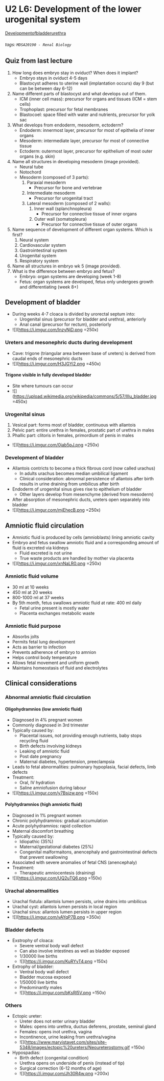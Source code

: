# U2 L6: Development of the lower urogenital system
[Developmentofbladderurethra](https://brightspace.ucd.ie/d2l/le/content/154724/viewContent/1845373/View)
###### tags: `MDSA20190 - Renal Biology`

## Quiz from last lecture
1. How long does embryo stay in oviduct? When does it implant?
    - Embryo stays in oviduct 4-5 days
    - Blastocyst adheres to uterine wall (implantation occurs) day 9 (but can be between day 6-12)
2. Name different parts of blastocyst and what develops out of them.
    - ICM (inner cell mass): precursor for organs and tissues (ICM = stem cells)
    - Trophoplast: precursor for fetal membranes
    - Blastocoel: space filled with water and nutrients, precursor for yolk sac
3. What develops from endoderm, mesoderm, ectoderm?
    - Endoderm: innermost layer, precursor for most of epithelia of inner organs
    - Mesoderm: intermediate layer, precursor for most of connective tissue
    - Ectoderm: outermost layer, precursor for epithelium of most outer organs (e.g. skin)
4. Name all structures in developing mesoderm (image provided).
    - Neural tube
    - Notochord
    - Mesoderm (composed of 3 parts):
        1. Paraxial mesoderm
            - Precursor for bone and vertebrae
        2. Intermediate mesoderm
            - Precursor for urogenital tract
        3. Lateral mesoderm (composed of 2 walls):
            1. Inner wall (splanchnopleura)
                - Precursor for connective tissue of inner organs
            2. Outer wall (somatopleura)
                - Precursor for connective tissue of outer organs
5. Name sequence of development of different organ systems. Which is first?
    1. Neural system
    2. Cardiovascular system
    3. Gastrointestinal system
    4. Urogenital system
    5. Respiratory system
6. Name all structures in embryo wk 5 (image provided).
7. What is the difference between embryo and fetus?
    - Embryo: organ systems are developing (week 1-8)
    - Fetus: organ systems are developed, fetus only undergoes growth and differentiating (week 8+)

## Development of bladder
- During weeks 4-7 cloaca is divided by urorectal septum into:
    - Urogenital sinus (precursor for bladder and urethra), anteriorly
    - Anal canal (precursor for rectum), posteriorly
- ![](https://i.imgur.com/lnzyNjD.png =250x)

### Ureters and mesonephric ducts during development
- Cave: trigone (triangular area between base of ureters) is derived from caudal ends of mesonephric ducts
- ![](https://i.imgur.com/H3JGYi2.png =450x)

#### Trigone visible in fully developed bladder
- Site where tumours can occur
- ![](https://upload.wikimedia.org/wikipedia/commons/5/57/Illu_bladder.jpg =450x)

### Urogenital sinus
1. Vesical part: forms most of bladder, continuous with allantois
2. Pelvic part: entire urethra in females, prostatic part of urethra in males
3. Phallic part: clitoris in females, primordium of penis in males
- ![](https://i.imgur.com/0jab5pJ.png =250x)

### Development of bladder
- Allantois contricts to become a thick fibrous cord (now called urachus)
    - In adults urachus becomes median umbilical ligament
    - Clinical consideration: abnormal persistence of allantois after birth results in urine draining from umbilicus after birth
- Endoderm of urogenital sinus gives rise to epithelium of bladder
    - Other layers develop from mesenchyme (derived from mesoderm)
- After absorption of mesonephric ducts, ureters open separately into bladder 
- ![](https://i.imgur.com/mjEhecB.png =250x)

## Amniotic fluid circulation
- Amniotic fluid is produced by cells (amnioblasts) lining amniotic cavity
- Embryo and fetus swallow amniotic fluid and a corresponding amount of fluid is excreted via kidneys
    - Fluid excreted is not urine
    - True waste products are handled by mother via placenta
- ![](https://i.imgur.com/xnNaLR0.png =250x)

### Amniotic fluid volume
- 30 ml at 10 weeks
- 450 ml at 20 weeks
- 800-1000 ml at 37 weeks
- By 5th month, fetus swallows amniotic fluid at rate: 400 ml daily
    - Fetal urine present is mostly water
    - Placenta exchanges metabolic waste

### Amniotic fluid purpose
- Absorbs jolts
- Permits fetal lung development
- Acts as barrier to infection
- Prevents adherence of embryo to amnion
- Helps control body temperature
- Allows fetal movement and uniform growth
- Maintains homeostasis of fluid and electrolytes

## Clinical considerations
### Abnormal amniotic fluid circulation
#### Oligohydramnios (low amniotic fluid)
- Diagnosed in 4% pregnant women
- Commonly diagnosed in 3rd trimester
- Typically caused by:
    - Placental issues, not providing enough nutrients, baby stops recycling fluid
    - Birth defects involving kidneys
    - Leaking of amniotic fluid
    - Post date pregnancy
    - Maternal diabetes, hypertension, preeclampsia
- Leads to fetal abnormalities: pulmonary hypoplasia, facial defects, limb defects
- Treatment: 
    - Oral, IV hydration
    - Saline amniofusion during labour
- ![](https://i.imgur.com/y7Bsjzw.png =150x)

#### Polyhydramnios (high amniotic fluid)
- Diagnosed in 1% pregnant women
- Chronic polyhydramnios: gradual accumulation
- Acute polyhydramnios: rapid collection
- Maternal discomfort breathing
- Typically caused by:
    - Idiopathic (35%)
    - Maternal/gestational diabetes (25%)
    - Congenital malformaitons, anencephaly and gastrointestinal defects that prevent swallowing
- Associated with severe anomalies of fetal CNS (anencephaly)
- Treatment:
    - Therapeutic amniocentesis (draining)
- ![](https://i.imgur.com/UQ2uTQ6.png =150x)

### Urachal abnormalities
- Urachal fistula: allantois lumen persists, urine drains into umbilicus
- Urachal cyst: allantois lumen persists in local region
- Urachal sinus: allantois lumen persists in upper region
- ![](https://i.imgur.com/vAYqP7B.png =350x)

### Bladder defects
- Exstrophy of cloaca:
    - Severe ventral body wall defect
    - Can also involve intestines as well as bladder exposed
    - 1/30000 live births
    - ![](https://i.imgur.com/KuRYvT4.png =150x)
- Extrophy of bladder:
    - Ventral body wall defect
    - Bladder mucosa exposed
    - 1/50000 live births
    - Predominantly males
    - ![](https://i.imgur.com/bKsRl5V.png =150x)

### Others
- Ectopic ureter:
    - Ureter does not enter urinary bladder
    - Males: opens into urethra, ductus deferens, prostate, seminal gland
    - Females: opens inot urethra, vagina
    - Incontinence, urine leaking from urethra/vagina
    - ![](https://www.marvistavet.com/sites/site-5348/images/ectopic%20ureters/Neoureterostomy.gif =150x)
- Hypospadias:
    - Birth defect (congenital condition)
    - Urethra opens on underside of penis (instead of tip)
    - Surgical correction (6-12 months of age)
    - ![](https://i.imgur.com/Jh30R4w.png =200x)
